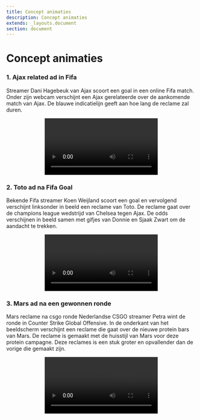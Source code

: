 ```yaml
---
title: Concept animaties
description: Concept animaties
extends: _layouts.document
section: document
---
```

# Concept animaties

### 1. Ajax related ad in Fifa
Streamer Dani Hagebeuk van Ajax scoort een goal in een online Fifa match. Onder zijn webcam verschijnt een Ajax gerelateerde over de aankomende match van Ajax. De blauwe indicatielijn geeft aan hoe lang de reclame zal duren. 
<div align="center" class="embed-responsive embed-responsive-16by9">
    <video loop controls class="embed-responsive-item">
        <source src="/assets/video/ajax-fifa-goal.mp4" type="video/mp4">
    </video>
</div>

### 2. Toto ad na Fifa Goal
Bekende Fifa streamer Koen Weijland scoort een goal en vervolgend verschijnt linksonder in beeld een reclame van Toto. De reclame gaat over de champions league wedstrijd van Chelsea tegen Ajax. De odds verschijnen in beeld samen met gifjes van Donnie en Sjaak Zwart om de aandacht te trekken. 
<div align="center" class="embed-responsive embed-responsive-16by9">
    <video loop controls class="embed-responsive-item">
        <source src="/assets/video/toto-concept-animatie.mp4" type="video/mp4">
    </video>
</div>

### 3. Mars ad na een gewonnen ronde 
Mars reclame na csgo ronde
Nederlandse CSGO streamer Petra wint de ronde in Counter Strike Global Offensive. In de onderkant van het beeldscherm verschijnt een reclame die gaat over de nieuwe protein bars van Mars. De reclame is gemaakt met de huisstijl van Mars voor deze protein campagne. Deze reclames is een stuk groter en opvallender dan de vorige die gemaakt zijn. 
<div align="center" class="embed-responsive embed-responsive-16by9">
    <video loop controls class="embed-responsive-item">
        <source src="/assets/video/mars-protein-bar.mp4" type="video/mp4">
    </video>
</div>
